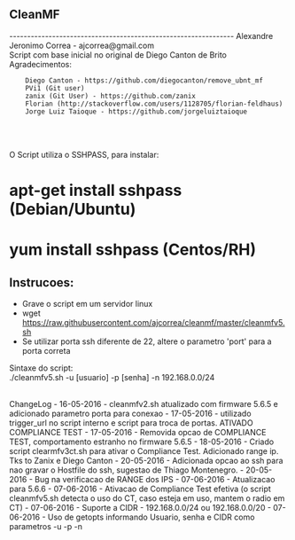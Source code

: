 <h2> CleanMF </h2>
---------------------------------------------------------------
Alexandre Jeronimo Correa - ajcorrea@gmail.com<br>
Script com base inicial no original de Diego Canton de Brito
<br>
Agradecimentos:
<br>

        Diego Canton - https://github.com/diegocanton/remove_ubnt_mf
        PVi1 (Git user)
        zanix (Git User) - https://github.com/zanix
        Florian (http://stackoverflow.com/users/1128705/florian-feldhaus)
        Jorge Luiz Taioque - https://github.com/jorgeluiztaioque
<br><br>

O Script utiliza o SSHPASS, para instalar:
# apt-get install sshpass (Debian/Ubuntu)
# yum install sshpass (Centos/RH)


Instrucoes:
-----------------------
- Grave o script em um servidor linux
- wget https://raw.githubusercontent.com/ajcorrea/cleanmf/master/cleanmfv5.sh
- Se utilizar porta ssh diferente de 22, altere o parametro 'port' para a porta correta


Sintaxe do script:<br>
./cleanmfv5.sh -u [usuario] -p [senha] -n 192.168.0.0/24

<br>
ChangeLog
- 16-05-2016 - cleanmfv2.sh atualizado com firmware 5.6.5 e adicionado parametro porta para conexao
- 17-05-2016 - utilizado trigger_url no script interno e script para troca de portas. ATIVADO COMPLIANCE TEST 
- 17-05-2016 - Removida opcao de COMPLIANCE TEST, comportamento estranho no firmware 5.6.5
- 18-05-2016 - Criado script clearmfv3ct.sh para ativar o Compliance Test. Adicionado range ip. Tks to Zanix e Diego Canton
- 20-05-2016 - Adicionada opcao ao ssh para nao gravar o Hostfile do ssh, sugestao de Thiago Montenegro.
- 20-05-2016 - Bug na verificacao de RANGE dos IPS
- 07-06-2016 - Atualizacao para 5.6.6
- 07-06-2016 - Ativacao de Compliance Test efetiva (o script cleanmfv5.sh detecta o uso do CT, caso esteja em uso, mantem o radio em CT)
- 07-06-2016 - Suporte a CIDR - 192.168.0.0/24 ou 192.168.0.0/20
- 07-06-2016 - Uso de getopts informando Usuario, senha e CIDR como parametros -u -p -n
